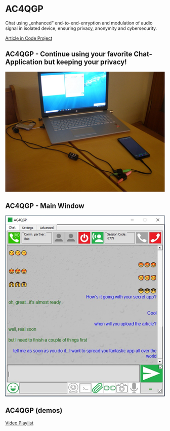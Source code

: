 # AC4QGP
Chat using „enhanced“ end-to-end-enryption and modulation of audio signal in isolated device, ensuring privacy, anonymity and cybersecurity.

[Article in Code Project](https://www.codeproject.com/Articles/_TODO_ADD_PATH_HERE_/AC4QGP "AC4QGP Article in Code Project")

## AC4QGP - Continue using your favorite Chat-Application but keeping your privacy!

![plot](./img/app2.JPG)

## AC4QGP - Main Window

![plot](./img/app1.jpg)

## AC4QGP (demos)

[Video Playlist](https://www.youtube.com/watch?v=XXXXX "AC4QGP Video Playlist")

